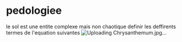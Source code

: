 # pedologiee
le sol est une entite complexe mais non chaotique definir les deffirents termes de l'equation suivantes 
![Uploading Chrysanthemum.jpg…]()
